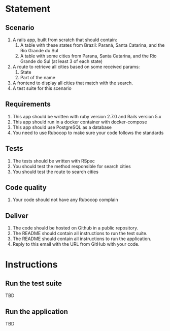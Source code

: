# Statement

## Scenario
1. A rails app, built from scratch that should contain:
   1. A table with these states from Brazil: Paraná, Santa Catarina, and the Rio Grande
do Sul
   1. A table with some cities from Parana, Santa Catarina, and the Rio Grande do Sul
(at least 3 of each state)
2. A route to retrieve all cities based on some received params:
   1. State
   2. Part of the name
3. A frontend to display all cities that match with the search.
4. A test suite for this scenario

## Requirements
1. This app should be written with ruby version 2.7.0 and Rails version 5.x
2. This app should run in a docker container with docker-compose
3. This app should use PostgreSQL as a database
4. You need to use Rubocop to make sure your code follows the standards

## Tests
1. The tests should be written with RSpec
2. You should test the method responsible for search cities
3. You should test the route to search cities

## Code quality
1. Your code should not have any Rubocop complain

## Deliver
1. The code should be hosted on Github in a public repository.
2. The README should contain all instructions to run the test suite.
3. The README should contain all instructions to run the application.
4. Reply to this email with the URL from GitHub with your code.

# Instructions

## Run the test suite
TBD

## Run the application
TBD